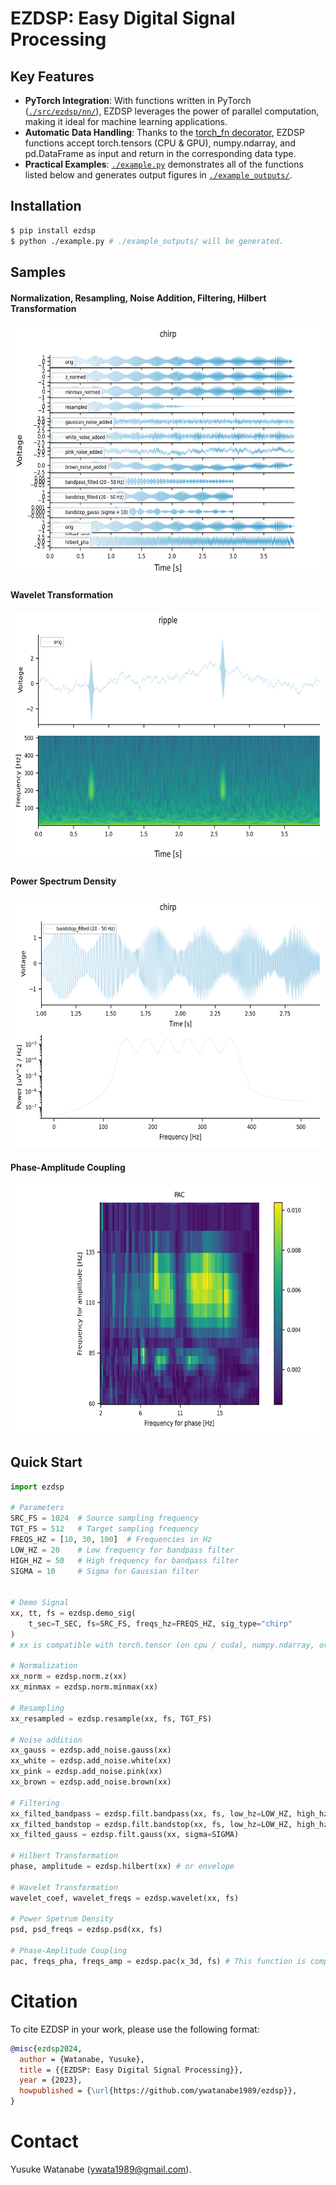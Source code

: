 # EZDSP: Easy Digital Signal Processing

## Key Features
- **PyTorch Integration**: With functions written in PyTorch ([`./src/ezdsp/nn/`](./src/ezdsp/nn/)), EZDSP leverages the power of parallel computation, making it ideal for machine learning applications.
- **Automatic Data Handling**: Thanks to the [torch_fn decorator](https://github.com/ywatanabe1989/torch_fn), EZDSP functions accept torch.tensors (CPU & GPU), numpy.ndarray, and pd.DataFrame as input and return in the corresponding data type.
- **Practical Examples**: [`./example.py`](./example.py) demonstrates all of the functions listed below and generates output figures in [`./example_outputs/`](./example_outputs/).

## Installation
```bash
$ pip install ezdsp
$ python ./example.py # ./example_outputs/ will be generated.
```

## Samples
#### Normalization, Resampling, Noise Addition, Filtering, Hilbert Transformation
<div align="center">
  <img src="./example_outputs/chirp/1_signals.png" height="400">
</div>

#### Wavelet Transformation
<div align="center">
  <img src="./example_outputs/ripple/2_wavelet_orig.png" height="400">
</div>

#### Power Spectrum Density
<div align="center">
  <img src="./example_outputs/chirp/3_psd_bandstop_filted%20(20%20-%2050%20Hz).png" height="400">
</div>

#### Phase-Amplitude Coupling
<div align="center">
  <img src="./example_outputs/tensorpac/4_pac_orig.png" height="400">
</div>

## Quick Start
``` python
import ezdsp

# Parameters
SRC_FS = 1024  # Source sampling frequency
TGT_FS = 512   # Target sampling frequency
FREQS_HZ = [10, 30, 100]  # Frequencies in Hz
LOW_HZ = 20    # Low frequency for bandpass filter
HIGH_HZ = 50   # High frequency for bandpass filter
SIGMA = 10     # Sigma for Gaussian filter


# Demo Signal
xx, tt, fs = ezdsp.demo_sig(
    t_sec=T_SEC, fs=SRC_FS, freqs_hz=FREQS_HZ, sig_type="chirp"
)
# xx is compatible with torch.tensor (on cpu / cuda), numpy.ndarray, or pd.DataFrame.

# Normalization
xx_norm = ezdsp.norm.z(xx)
xx_minmax = ezdsp.norm.minmax(xx)

# Resampling
xx_resampled = ezdsp.resample(xx, fs, TGT_FS)

# Noise addition
xx_gauss = ezdsp.add_noise.gauss(xx)
xx_white = ezdsp.add_noise.white(xx)
xx_pink = ezdsp.add_noise.pink(xx)
xx_brown = ezdsp.add_noise.brown(xx)

# Filtering
xx_filted_bandpass = ezdsp.filt.bandpass(xx, fs, low_hz=LOW_HZ, high_hz=HIGH_HZ)
xx_filted_bandstop = ezdsp.filt.bandstop(xx, fs, low_hz=LOW_HZ, high_hz=HIGH_HZ)
xx_filted_gauss = ezdsp.filt.gauss(xx, sigma=SIGMA)

# Hilbert Transformation
phase, amplitude = ezdsp.hilbert(xx) # or envelope

# Wavelet Transformation
wavelet_coef, wavelet_freqs = ezdsp.wavelet(xx, fs)

# Power Spetrum Density
psd, psd_freqs = ezdsp.psd(xx, fs)

# Phase-Amplitude Coupling
pac, freqs_pha, freqs_amp = ezdsp.pac(x_3d, fs) # This function is computationally demanding. Please monitor the RAM/VRAM usage.
```

# Citation
To cite EZDSP in your work, please use the following format:
``` bibtex
@misc{ezdsp2024,
  author = {Watanabe, Yusuke},
  title = {{EZDSP: Easy Digital Signal Processing}},
  year = {2023},
  howpublished = {\url{https://github.com/ywatanabe1989/ezdsp}},
}
```

# Contact
Yusuke Watanabe (ywata1989@gmail.com).

